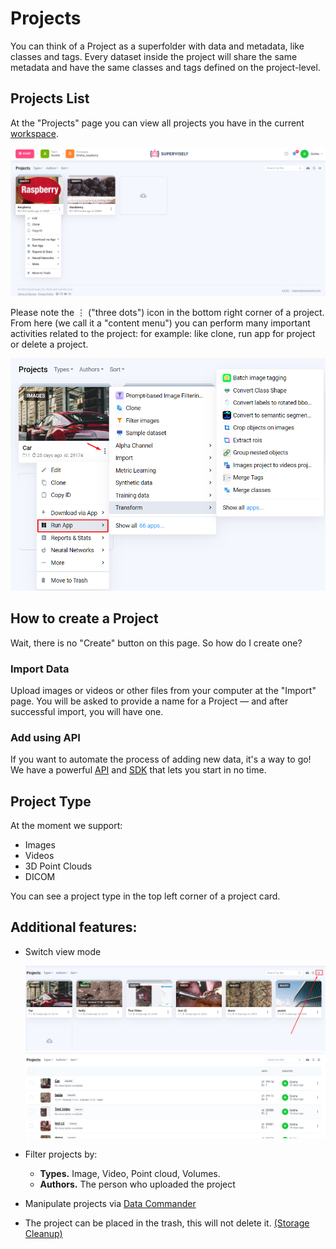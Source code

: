 # Projects

You can think of a Project as a superfolder with data and metadata, like classes and tags. Every dataset inside the project will share the same metadata and have the same classes and tags defined on the project-level.

## Projects List

At the "Projects" page you can view all projects you have in the current [workspace](/collaboration/teams.md).

![](project.png)

Please note the ⋮ ("three dots") icon in the bottom right corner of a project. From here (we call it a "content menu") you can perform many important activities related to the project: for example: like clone, run app for project or delete a project.  

![](content-menu.png)

## How to create a Project

Wait, there is no "Create" button on this page. So how do I create one?

### Import Data

Upload images or videos or other files from your computer at the "Import" page. You will be asked to provide a name for a Project — and after successful import, you will have one.


### Add using API

If you want to automate the process of adding new data, it's a way to go! We have a powerful [API](https://api.docs.supervisely.com) and [SDK](https://supervisely.readthedocs.io/en/latest/sdk_packages.html) that lets you start in no time. 

## Project Type

At the moment we support:

- Images
- Videos
- 3D Point Clouds
- DICOM

You can see a project type in the top left corner of a project card.

## Additional features:
- Switch view mode

    ![](Switch-view-mode1.png)
    ![](Switch-view-mode2.png)
- Filter projects by:
    - **Types.** Image, Video, Point cloud, Volumes.
    - **Authors.** The person who uploaded the project
- Manipulate projects via [Data Commander](data-organization/data-commander/README.md)
- The project can be placed in the trash, this will not delete it. [(Storage Cleanup)](enterprise/cleanup/README.md)




